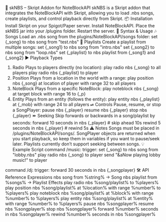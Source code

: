 🎵 skNBS – Skript Addon for NoteBlockAPI
skNBS is a Skript addon that integrates the NoteBlockAPI with Skript, allowing you to load .nbs songs, create playlists, and control playback directly from Skript.
📦 Installation
Install Skript on your Spigot/Paper server.
Install NoteBlockAPI.
Place the skNBS jar into your /plugins folder.
Restart the server.
📖 Syntax & Usage
🎶 Songs
Load an .nbs song from the plugins/NoteBlockAPI/songs folder:
set {_song} to nbs song from "test.nbs"
📑 Playlists
Create a playlist from multiple songs:
set {_song1} to nbs song from "intro.nbs"
set {_song2} to nbs song from "loop.nbs"
set {_playlist} to nbs playlist from {_song1} and {_song2}
▶️ Playback Types
1. Radio
Plays to players directly (no location):
play radio nbs {_song} to all players
play radio nbs {_playlist} to player
2. Position
Plays from a location in the world with a range:
play position nbs {_song} at location of player with range 32 to all players
3. NoteBlock
Plays from a specific NoteBlock:
play noteblock nbs {_song} at target block with range 16 to {_p}
4. Entity
Plays from an entity (follows the entity):
play entity nbs {_playlist} at {_mob} with range 24 to all players
⏯ Controls
Pause, resume, or stop a SongPlayer:
pause nbs {_player}
resume nbs {_player}
stop nbs {_player}
⏩ Seeking
Skip forwards or backwards in a song/playlist by seconds:
forward 10 seconds in nbs {_player} # skip ahead 10s
rewind 5 seconds in nbs {_player}   # rewind 5s
⚠️ Notes
Songs must be placed in /plugins/NoteBlockAPI/songs/.
SongPlayer objects are returned when you start playback, so keep them in variables if you want to pause/seek later.
Playlists currently don’t support seeking between songs.
💡 Example Script
command /music:
    trigger:
        set {_song} to nbs song from "lobby.nbs"
        play radio nbs {_song} to player
        send "&aNow playing lobby music!" to player

command /dj:
    trigger:
        forward 30 seconds in nbs {_songplayer}
🛠 API Reference
Expressions
nbs song from %string% → Song
nbs playlist from %songs% → Playlist
Effects
play radio nbs %song/playlist% to %players%
play position nbs %song/playlist% at %location% with range %number% to %players%
play noteblock nbs %song/playlist% at %block% with range %number% to %players%
play entity nbs %song/playlist% at %entity% with range %number% to %players%
pause nbs %songplayer%
resume nbs %songplayer%
stop nbs %songplayer%
forward %number% seconds in nbs %songplayer%
rewind %number% seconds in nbs %songplayer%
